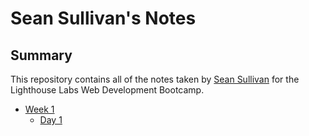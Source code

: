 # Sean Sullivan's Notes

## Summary

This repository contains all of the notes taken by [Sean Sullivan](https://github.com/seanssullivan) for the Lighthouse Labs Web Development Bootcamp.

* [Week 1](/Week_1)
  * [Day 1](/Week_1/Day_1)